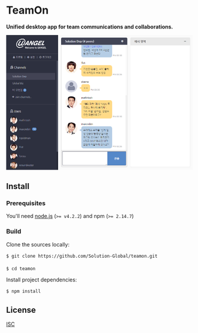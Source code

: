 # TeamOn

**Unified desktop app for team communications and collaborations.**

![screenshot](img/screenshot.png)

## Install

### Prerequisites

You'll need [node.js](https://nodejs.org) (`>= v4.2.2`) and npm (`>= 2.14.7`)

### Build

Clone the sources locally:

```sh
$ git clone https://github.com/Solution-Global/teamon.git

$ cd teamon
```

Install project dependencies:

```sh
$ npm install
```

## License

[ISC](LICENSE.md)
